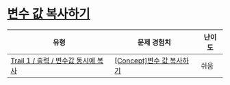 # [변수 값 복사하기](https://www.codetree.ai/trails/complete/curated-cards/intro-copying-variable-values)

|유형|문제 경험치|난이도|
|---|---|---|
|[Trail 1 / 출력 / 변수값 동시에 복사](https://www.codetree.ai/trail-info/novice-low/)|[[Concept]변수 값 복사하기](https://www.codetree.ai/trails/complete/curated-cards/intro-copying-variable-values/)|쉬움|

